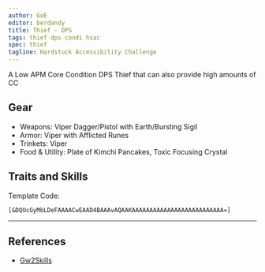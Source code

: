 ```yaml
---
author: GoE
editor: berdandy
title: Thief - DPS
tags: thief dps condi hsac
spec: thief
tagline: Hardstuck Accessibility Challenge
---
```


A Low APM Core Condition DPS Thief that can also provide high amounts of CC

## Gear

- Weapons: Viper Dagger/Pistol with Earth/Bursting Sigil
- Armor: Viper with Afflicted Runes
- Trinkets: Viper
- Food & Utility: Plate of Kimchi Pancakes, Toxic Focusing Crystal

## Traits and Skills

Template Code:

`[&DQUcGyMbLDeFAAAACwEAAD4BAAAvAQAAKAAAAAAAAAAAAAAAAAAAAAAAAAA=]`

---

<div
  data-armory-embed='skills'
  data-armory-ids='13050,13026,13055,13037,13082'
>
</div>
<div
  data-armory-embed='specializations'
  data-armory-ids='28,35,44'
  data-armory-28-traits='1164,1292,1291'
  data-armory-35-traits='1268,1272,1904'
  data-armory-44-traits='1163,1277,1706'
>
</div>
<script async src='https://unpkg.com/armory-embeds@^0.x.x/armory-embeds.js'></script>



## References

- [Gw2Skills](http://gw2skills.net/editor/?PagAgqlZwoYIsD2IO2KbrbA-zRJYmRD/YEvA6kAGmmZcWB-e)
